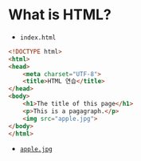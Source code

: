 # What is HTML?

- `index.html`

```html
<!DOCTYPE html>
<html>
<head>
    <meta charset="UTF-8">
    <title>HTML 연습</title>
</head>
<body>
    <h1>The title of this page</h1>
    <p>This is a pagagraph.</p>
    <img src="apple.jpg">
</body>
</html>
```

- [`apple.jpg`](https://upload.wikimedia.org/wikipedia/commons/thumb/1/15/Red_Apple.jpg/265px-Red_Apple.jpg)
